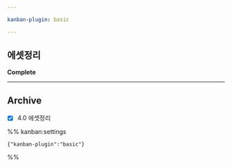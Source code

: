 ```yaml
---

kanban-plugin: basic

---
```


## 에셋정리

**Complete**


***

## Archive

- [x] 4.0 에셋정리

%% kanban:settings
```
{"kanban-plugin":"basic"}
```
%%